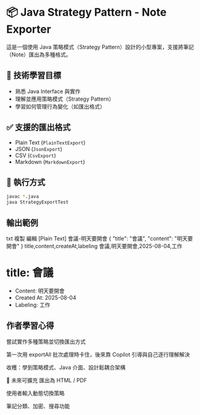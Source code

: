 # 📦 Java Strategy Pattern - Note Exporter

這是一個使用 Java 策略模式（Strategy Pattern）設計的小型專案，支援將筆記（Note）匯出為多種格式。

## 🧠 技術學習目標

- 熟悉 Java Interface 與實作
- 理解並應用策略模式（Strategy Pattern）
- 學習如何管理行為變化（如匯出格式）

## ✅ 支援的匯出格式

- Plain Text (`PlainTextExport`)
- JSON (`JsonExport`)
- CSV (`CsvExport`)
- Markdown (`MarkdownExport`)

## 🚀 執行方式

```bash
javac *.java
java StrategyExportTest
```

## 輸出範例
txt
複製
編輯
[Plain Text] 會議-明天要開會
{ "title": "會議", "content": "明天要開會"  }
title,content,createAt,labeling
會議,明天要開會,2025-08-04,工作
# title: 會議
 - Content: 明天要開會
 - Created At: 2025-08-04
 - Labeling: 工作


##  作者學習心得
嘗試實作多種策略並切換匯出方式

第一次用 exportAll 批次處理時卡住，後來靠 Copilot 引導與自己逐行理解解決

收穫：學到策略模式、Java 介面、設計鬆耦合架構

🔮 未來可擴充
匯出為 HTML / PDF

使用者輸入動態切換策略

筆記分類、加密、搜尋功能
